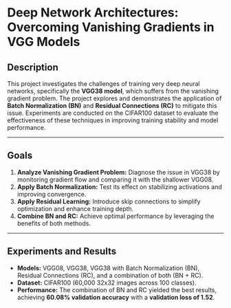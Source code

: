 # Deep Network Architectures: Overcoming Vanishing Gradients in VGG Models

## Description
This project investigates the challenges of training very deep neural networks, specifically the **VGG38 model**, which suffers from the vanishing gradient problem. The project explores and demonstrates the application of **Batch Normalization (BN)** and **Residual Connections (RC)** to mitigate this issue. Experiments are conducted on the CIFAR100 dataset to evaluate the effectiveness of these techniques in improving training stability and model performance.

---

## Goals

1. **Analyze Vanishing Gradient Problem:** Diagnose the issue in VGG38 by monitoring gradient flow and comparing it with the shallower VGG08.
2. **Apply Batch Normalization:** Test its effect on stabilizing activations and improving convergence.
3. **Apply Residual Learning:** Introduce skip connections to simplify optimization and enhance training depth.
4. **Combine BN and RC:** Achieve optimal performance by leveraging the benefits of both methods.

---

## Experiments and Results

- **Models:** VGG08, VGG38, VGG38 with Batch Normalization (BN), Residual Connections (RC), and a combination of both (BN + RC).
- **Dataset:** CIFAR100 (60,000 32x32 images across 100 classes).
- **Performance:** The combination of BN and RC yielded the best results, achieving **60.08% validation accuracy** with a **validation loss of 1.52**.
